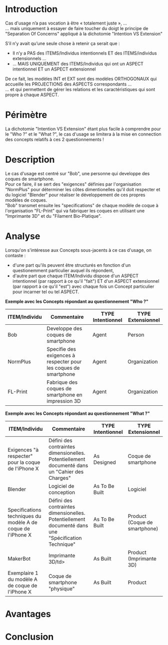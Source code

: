 Introduction
==
Cas d'usage n’a pas vocation à être « totalement juste », ...   
... mais uniquement à essayer de faire toucher du doigt le principe de "Separation Of Concerns" appliqué à la dichotomie "Intention VS Extension"

S’il n’y avait qu’une seule chose à retenir ça serait que :
* Il n’y a PAS des ITEMS/Individus intentionnels ET des ITEMS/individus extensionnels ...   
* ... MAIS UNIQUEMENT des ITEMS/Individus qui ont un ASPECT intentionnel ET un ASPECT extensionnel

De ce fait, les modèles INT et EXT sont des modèles ORTHOGONAUX qui accueille les PROJECTIONS des ASPECTS correspondants ...      
... et qui permettent de gérer les relations et les caractéristiques qui sont propre à chaque ASPECT.

Périmètre
==
La dichotomie "Intention VS Extension" étant plus facile à comprendre pour le "Who ?" et le "What ?", le cas d'usage se limitera à la mise en connection des concepts relatifs à ces 2 questionnements !

Description
==
Le cas d'usage est centré sur "Bob", une personne qui developpe des coques de smartphone.   
Pour ce faire, il se sert des "exigences" définies par l'organisation "NormPlus" pour déterminer les côtes dimentionelles qu'il doit respecter et du logiciel "Blender" pour réaliser le développement de ces propres modèles de coques.   
"Bob" transmet ensuite les "specifications" de chaque modèle de coque à l'organisation "FL-Print" qui va fabriquer les coques en utilisant une "Imprimante 3D" et du "Filament Bio-Platique".

Analyse
==
Lorsqu'on s'intéresse aux Concepts sous-jacents à ce cas d'usage, on contaste :
* d'une part qu'ils peuvent être structurés en fonction d'un questionemment particulier auquel ils répondent, 
* d'autre part que chaque ITEM/Individu dispose d'un ASPECT intentionnel (par rapport à ce qu'il "fait") ET d'un ASPECT extensionnel (par rapport à ce qu'il "est") avec chaque fois un Concept particulier pour incarner tel ou tel ASPECT.

__Exemple avec les Concepts répondant au questionnement "Who ?"__
<table>
    <thead>
        <tr>
            <th>ITEM/Individu</th>
            <th>Commentaire</th>            
            <th>TYPE Intentionnel</th>
            <th>TYPE Extensionnel</th>
        </tr>
    </thead>
    <tbody>
        <tr>
            <td>Bob</td>
            <td>Developpe des coques de smartphone</td>
            <td>Agent</td>
            <td>Person</td>
        </tr>
        <tr>
            <td>NormPlus</td>
            <td>Specifie des exigences à respecter pour les coques de smartphone</td>         
            <td>Agent</td>
            <td>Organization</td>
        </tr>
        <tr>
            <td>FL-Print</td>
            <td>Fabrique des coques de smartphone en impression 3D</td> 
            <td>Agent</td>
            <td>Organization</td>
        </tr>
    </tbody>
</table>

__Exemple avec les Concepts répondant au questionnement "What ?"__
<table>
    <thead>
        <tr>
            <th>ITEM/Individu</th>
            <th>Commentaire</th>            
            <th>TYPE Intentionnel</th>
            <th>TYPE Extensionnel</th>
        </tr>
    </thead>
    <tbody>
        <tr>
            <td>Exigences "à respecter" pour la coque de l'iPhone X</td>
            <td>Défini des contraintes dimensionelles. Potentiellement documenté dans un "Cahier des Charges"</td>
            <td>As Designed</td>
            <td>Coque de smartphone</td>
        </tr>
        <tr>
            <td>Blender</td>
            <td>Logiciel de conception</td>         
            <td>As To Be Built</td>
            <td>Logiciel</td>
        </tr>
        <tr>
            <td>Specifications techniques du modèle A de coque de l'iPhone X</td>
            <td>Défini des contraintes dimensionelles. Potentiellement documenté dans une "Spécification Technique"</td>
            <td>As To Be Built</td>
            <td>Product (Coque de smartphone)</td>
        </tr>
        <tr>
            <td>MakerBot</td>
            <td>Imprimante 3D/td>
            <td>As Built</td>
            <td>Product (Imprimante 3D)</td>
        </tr>
        <tr>
            <td>Exemplaire 1 du modèle A de coque de l'iPhone X</td>
            <td>Coque de smartphone "physique"</td>
            <td>As Built</td>
            <td>Product</td>
        </tr>
    </tbody>
</table>

Avantages
==

Conclusion
==
